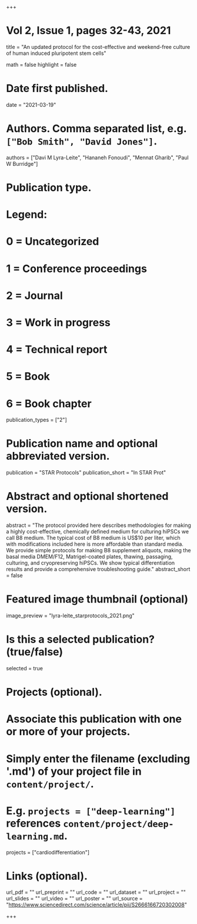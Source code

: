 +++
# Vol 2, Issue 1, pages 32-43, 2021


title = "An updated protocol for the cost-effective and weekend-free culture of human induced pluripotent stem cells"

math = false
highlight = false

# Date first published.
date = "2021-03-19"

# Authors. Comma separated list, e.g. `["Bob Smith", "David Jones"]`.
authors = ["Davi M Lyra-Leite", "Hananeh Fonoudi", "Mennat Gharib", "Paul W Burridge"]

# Publication type.
# Legend:
# 0 = Uncategorized
# 1 = Conference proceedings
# 2 = Journal
# 3 = Work in progress
# 4 = Technical report
# 5 = Book
# 6 = Book chapter
publication_types = ["2"]

# Publication name and optional abbreviated version.
publication = "STAR Protocols"
publication_short = "In STAR Prot"

# Abstract and optional shortened version.
abstract = "The protocol provided here describes methodologies for making a highly cost-effective, chemically defined medium for culturing hiPSCs we call B8 medium. The typical cost of B8 medium is US$10 per liter, which with modifications included here is more affordable than standard media. We provide simple protocols for making B8 supplement aliquots, making the basal media DMEM/F12, Matrigel-coated plates, thawing, passaging, culturing, and cryopreserving hiPSCs. We show typical differentiation results and provide a comprehensive troubleshooting guide."
abstract_short = false

# Featured image thumbnail (optional)
image_preview = "lyra-leite_starprotocols_2021.png"

# Is this a selected publication? (true/false)
selected = true

# Projects (optional).
#   Associate this publication with one or more of your projects.
#   Simply enter the filename (excluding '.md') of your project file in `content/project/`.
#   E.g. `projects = ["deep-learning"]` references `content/project/deep-learning.md`.
projects = ["cardiodifferentiation"]

# Links (optional).
url_pdf = ""
url_preprint = ""
url_code = ""
url_dataset = ""
url_project = ""
url_slides = ""
url_video = ""
url_poster = ""
url_source = "https://www.sciencedirect.com/science/article/pii/S2666166720302008"

+++
